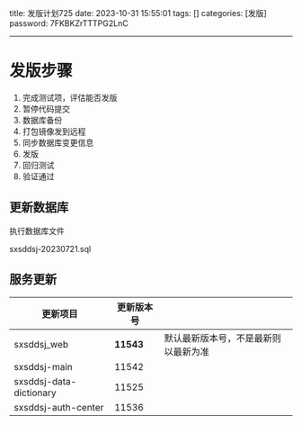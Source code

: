 title: 发版计划725 
date: 2023-10-31 15:55:01 
tags: []
categories: [发版]
password: 7FKBKZrTTTPG2LnC

---
 <!--more-->
# 发版步骤 

1. 完成测试项，评估能否发版
2. 暂停代码提交
3. 数据库备份
4. 打包镜像发到远程
5. 同步数据库变更信息
6. 发版
7. 回归测试
8. 验证通过

## 更新数据库

执行数据库文件

sxsddsj-20230721.sql

## 服务更新 

| 更新项目                | 更新版本号 |                                      |
| ----------------------- | ---------- | ------------------------------------ |
| sxsddsj_web             | **11543**  | 默认最新版本号，不是最新则以最新为准 |
| sxsddsj-main            | 11542      |                                      |
| sxsddsj-data-dictionary | 11525      |                                      |
| sxsddsj-auth-center     | 11536      |                                      |

